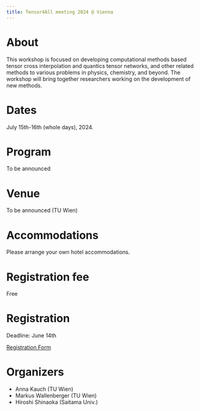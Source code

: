 ```yaml
---
title: Tensor4All meeting 2024 @ Vienna
---
```


# About
This workshop is focused on developing computational methods based tensor cross interpolation and quantics tensor networks, and other related methods to various problems in physics, chemistry, and beyond. The workshop will bring together researchers working on the development of new methods.

# Dates 
July 15th-16th (whole days), 2024.

# Program
To be announced

# Venue
To be announced (TU Wien)

# Accommodations
Please arrange your own hotel accommodations.

# Registration fee
Free

# Registration
Deadline: June 14th 

[Registration Form](https://docs.google.com/forms/d/e/1FAIpQLScJxNwTIODSNsgASJ7GEk1nczpS_ndfMe6zNqWVz_TpWG7ASg/viewform)

# Organizers
* Anna Kauch (TU Wien)
* Markus Wallenberger (TU Wien)
* Hiroshi Shinaoka (Saitama Univ.)